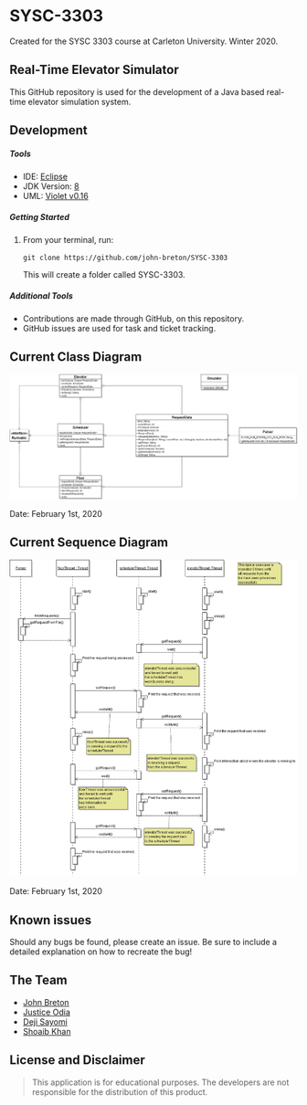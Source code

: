 # SYSC-3303
Created for the SYSC 3303 course at Carleton University. Winter 2020.

## Real-Time Elevator Simulator

This GitHub repository is used for the development of a Java based real-time elevator simulation system.

## Development

##### Tools

- IDE: [Eclipse](https://www.eclipse.org/downloads/packages/release/2019-09/r/eclipse-ide-java-developers)
- JDK Version: [8](https://www.oracle.com/technetwork/java/javase/downloads/jdk8-downloads-2133151.html)
- UML: [Violet v0.16](http://www.horstmann.com/violet/violet-0.16c.jar)

##### Getting Started

1. From your terminal, run:
   ```
   git clone https://github.com/john-breton/SYSC-3303
   ```
   This will create a folder called SYSC-3303.

##### Additional Tools

- Contributions are made through GitHub, on this repository.
- GitHub issues are used for task and ticket tracking.

## Current Class Diagram

<p style="text-align:right">
<img src="documentation/Iteration 1/UML/UMLClassDiagram.png" alt="Class Diagram">
</p>
Date: February 1st, 2020

## Current Sequence Diagram

<p style="text-align:right">
<img src="documentation/Iteration 1/UML/UMLSequenceDiagram.png" alt="Sequence Diagram">
</p>
Date: February 1st, 2020

## Known issues

Should any bugs be found, please create an issue. Be sure to include a detailed explanation on how to recreate the bug!

## The Team

- [John Breton](https://github.com/john-breton)
- [Justice Odia](https://github.com/oyenmwen)
- [Deji Sayomi](https://github.com/dejisayomi)
- [Shoaib Khan](https://github.com/shoaibkhan17)

## License and Disclaimer

> This application is for educational purposes. The developers are not responsible for the distribution of this product.

